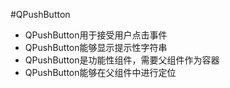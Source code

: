 #QPushButton
* QPushButton用于接受用户点击事件
* QPushButton能够显示提示性字符串
* QPushButton是功能性组件，需要父组件作为容器
* QPushButton能够在父组件中进行定位
